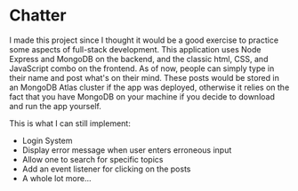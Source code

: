 # Chatter

I made this project since I thought it would be a good exercise to practice some aspects of full-stack development.
This application uses Node Express and MongoDB on the backend, and the classic html, CSS, and JavaScript combo on the frontend.
As of now, people can simply type in their name and post what's on their mind. These posts would be stored in an MongoDB Atlas cluster if the app was deployed, otherwise it relies on the fact that you have MongoDB on your machine if you decide to download and run the app yourself. 

This is what I can still implement:
- Login System
- Display error message when user enters erroneous input
- Allow one to search for specific topics
- Add an event listener for clicking on the posts
- A whole lot more...
